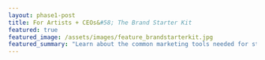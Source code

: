 ```yaml
---
layout: phase1-post
title: For Artists + CEOs&#58; The Brand Starter Kit
featured: true
featured_image: /assets/images/feature_brandstarterkit.jpg
featured_summary: "Learn about the common marketing tools needed for startups. What every artist and CEO needs when first getting to market. Reach your customers with confidence."
---
```


